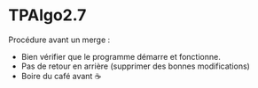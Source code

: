 # TPAlgo2.7

Procédure avant un merge :
  - Bien vérifier que le programme démarre et fonctionne.
  - Pas de retour en arrière (supprimer des bonnes modifications)
  - Boire du café avant ☕
